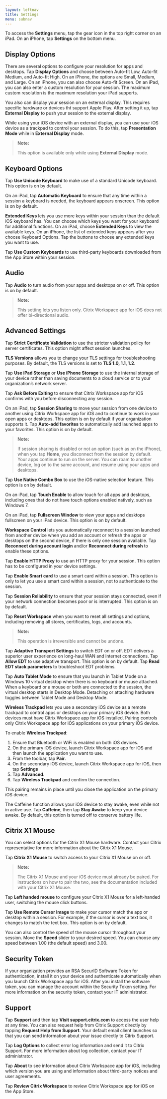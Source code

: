 ```yaml
---
layout: leftnav
title: Settings
menu: subnav
---
```


To access the **Settings** menu, tap the gear icon in the top right corner on an iPad. On an iPhone, tap **Settings** on the bottom menu.

## Display Options

There are several options to configure your resolution for apps and desktops. Tap **Display Options** and choose between Auto-fit Low, Auto-fit Medium, and Auto-fit High. On an iPhone, the options are Small, Medium, and Large. On an iPhone, you can also choose Auto-fit Screen. On an iPad, you can also enter a custom resolution for your session. The maximum custom resolution is the maximum resolution your iPad supports.

You also can display your session on an external display. This requires specific hardware or devices tht support Apple Play. After setting it up, tap **External Display** to push your session to the external display.

While using your iOS device with an external display, you can use your iOS device as a trackpad to control your session. To do this, tap **Presentation Mode** while in **External Display** mode.

>**Note:**
>
> This option is available only while using **External Display** mode.

## Keyboard Options

Tap **Use Unicode Keyboard** to make use of a standard Unicode keyboard. This option is on by default.

On an iPad, tap **Automatic Keyboard** to ensure that any time within a session a keyboard is needed, the keyboard appears onscreen. This option is on by default.

**Extended Keys** lets you use more keys within your session than the default iOS keyboard has. You can choose which keys you want for your keyboard for additional functions. On an iPad, choose **Extended Keys** to view the available keys. On an iPhone, the list of extended keys appears after you choose Keyboard Options. Tap the buttons to choose any extended keys you want to use.

Tap **Use Custom Keyboards** to use third-party keyboards downloaded from the App Store within your session.

## Audio

Tap **Audio** to turn audio from your apps and desktops on or off. This option is on by default.

>**Note:**
>
> This setting lets you listen only. Citrix Workspace app for iOS does not offer bi-directional audio.

## Advanced Settings

Tap **Strict Certificate Validation** to use the stricter validation policy for server certificates. This option might affect session launches.

**TLS Versions** allows you to change your TLS settings for troubleshooting purposes. By default, the TLS versions is set to **TLS 1.0, 1.1, 1.2**.

Tap **Use iPad Storage** or **Use iPhone Storage** to use the internal storage of your device rather than saving documents to a cloud service or to your organization’s network server.

Tap **Ask Before Exiting** to ensure that Citrix Workspace app for iOS confirms with you before disconnecting any session.

On an iPad, tap **Session Sharing** to move your session from one device to another using Citrix Workspace app for iOS and to continue to work in your open apps or desktops. This option is on by default if your organization supports it. Tap **Auto-add favorites** to automatically add launched apps to your favorites. This option is on by default.

>**Note:**
>
> If session sharing is disabled or not an option (such as on the iPhone), when you tap **Home**, you disconnect from the session by default. Your apps continue to run on the server. You can roam to another device, log on to the same account, and resume using your apps and desktops.

Tap **Use Native Combo Box** to use the iOS-native selection feature. This option is on by default.

On an iPad, tap **Touch Enable** to allow touch for all apps and desktops, including ones that do not have touch options enabled natively, such as Windows 7.

On an iPad, tap **Fullscreen Window** to view your apps and desktops fullscreen on your iPad device. This option is on by default.

**Workspace Control** lets you automatically reconnect to a session launched from another device when you add an account or refresh the apps or desktops on the second device, if there is only one session available. Tap **Reconnect during account login** and/or **Reconnect during refresh** to enable these options.

Tap **Enable HTTP Proxy** to use an HTTP proxy for your session. This option has to be configured in your device settings.

Tap **Enable Smart card** to use a smart card within a session. This option is only to let you use a smart card within a session, not to authenticate to the session.

Tap **Session Reliability** to ensure that your session stays connected, even if your network connection becomes poor or is interrupted. This option is on by default.

Tap **Reset Workspace** when you want to reset all settings and options, including removing all stores, certificates, logs, and accounts.

>**Note:**
>
> This operation is irreversible and cannot be undone.

Tap **Adaptive Transport Settings** to switch EDT on or off. EDT delivers a superior user experience on long-haul WAN and internet connections. Tap **Allow EDT** to use adaptive transport. This option is on by default. Tap **Read EDT stack parameters** to troubleshoot EDT problems.

Tap **Auto Tablet Mode** to ensure that you launch in Tablet Mode on a Windows 10 virtual desktop when there is no keyboard or mouse attached. When a keyboard or a mouse or both are connected to the session, the virtual desktop starts in Desktop Mode. Detaching or attaching hardware toggles between Tablet Mode and Desktop Mode.

**Wireless Trackpad** lets you use a secondary iOS device as a remote trackpad to control apps or desktops on your primary iOS device. Both devices must have Citrix Workspace app for iOS installed. Pairing controls only Citrix Workspace app for iOS applications on your primary iOS device.

To enable **Wireless Trackpad**:

1.  Ensure that Bluetooth or WiFi is enabled on both iOS devices.
2.  On the primary iOS device, launch Citrix Workspace app for iOS and then launch the application you want to use.
3.  From the toolbar, tap **Pair**.
4.  On the secondary iOS device, launch Citrix Workspace app for iOS, then tap **Settings**
5.  Tap **Advanced**.
6.  Tap **Wireless Trackpad** and confirm the connection.

This pairing remains in place until you close the application on the primary iOS device.

The Caffeine function allows your iOS device to stay awake, even while not in active use. Tap **Caffeine**, then tap **Stay Awake** to keep your device awake. By default, this option is turned off to conserve battery life.

## Citrix X1 Mouse

You can select options for the Citrix X1 Mouse hardware. Contact your Citrix representative for more information about the Citrix X1 Mouse.

Tap **Citrix X1 Mouse** to switch access to your Citrix X1 Mouse on or off.

>**Note:**
>
> The Citrix X1 Mouse and your iOS device must already be paired. For instructions on how to pair the two, see the documentation included with your Citrix X1 Mouse.

Tap **Left handed mouse** to configure your Citrix X1 Mouse for a left-handed user, switching the mouse click buttons.

Tap **Use Remote Cursor Image** to make your cursor match the app or desktop within a session. For example, if the cursor is over a text box, it changes to match the text box. This option is on by default.

You can also control the speed of the mouse cursor throughout your session. Move the **Speed** slider to your desired speed. You can choose any speed between 1.00 (the default speed) and 3.00.

## Security Token

If your organization provides an RSA SecurID Software Token for authentication, install it on your device and authenticate automatically when you launch Citrix Workspace app for iOS. After you install the software token, you can manage the account within the Security Token setting. For more information on the security token, contact your IT administrator.

## Support

Tap **Support** and then tap **Visit support<span></span>.citrix.com** to access the user help at any time. You can also request help from Citrix Support directly by tapping **Request Help from Support**. Your default email client launches so that you can send information about your issue directly to Citrix Support.

Tap **Log Options** to collect error log information and send it to Citrix Support. For more information about log collection, contact your IT administrator.

Tap **About** to see information about Citrix Workspace app for iOS, including which version you are using and information about third-party notices and user agreements.

Tap **Review Citrix Workspace** to review Citrix Workspace app for iOS on the App Store.
